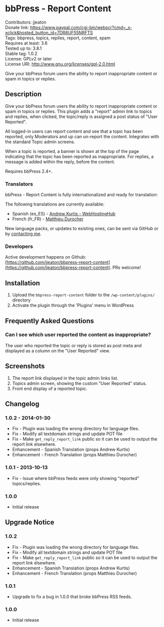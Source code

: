 # bbPress - Report Content #

Contributors: jjeaton  
Donate link: https://www.paypal.com/cgi-bin/webscr?cmd=_s-xclick&hosted_button_id=7DR8UF55NRFTS  
Tags: bbpress, topics, replies, report, content, spam  
Requires at least: 3.6  
Tested up to: 3.8.1  
Stable tag: 1.0.2  
License: GPLv2 or later  
License URI: http://www.gnu.org/licenses/gpl-2.0.html  

Give your bbPress forum users the ability to report inappropriate content or spam in topics or replies.

## Description ##

Give your bbPress forum users the ability to report inappropriate content or spam in topics or replies. This plugin adds a "report" admin link to topics and replies, when clicked, the topic/reply is assigned a post status of "User Reported".

All logged-in users can report content and see that a topic has been reported, only Moderators and up can un-report the content. Integrates with the standard Topic admin screens.

When a topic is reported, a banner is shown at the top of the page indicating that the topic has been reported as inappropriate. For replies, a message is added within the reply, before the content.

Requires bbPress 2.4+.

### Translators ###

bbPress - Report Content is fully internationalized and ready for translation:

The following translations are currently available:

* Spanish (es_ES) - [Andrew Kurtis - WebHostingHub](http://www.webhostinghub.com/)
* French (fr_FR) - [Matthieu Durocher](http://technocyclope.com/)

New language packs, or updates to existing ones, can be sent via GitHub or by [contacting me](http://www.josheaton.org/contact/).

### Developers ###

Active development happens on Github: [https://github.com/jjeaton/bbpress-report-content](https://github.com/jjeaton/bbpress-report-content). PRs welcome!

## Installation ##

1. Upload the `bbpress-report-content` folder to the `/wp-content/plugins/` directory
1. Activate the plugin through the 'Plugins' menu in WordPress

## Frequently Asked Questions ##

### Can I see which user reported the content as inappropriate? ###

The user who reported the topic or reply is stored as post meta and displayed as a column on the "User Reported" view.

## Screenshots ##

1. The report link displayed in the topic admin links list.
2. Topics admin screen, showing the custom "User Reported" status.
3. Front end display of a reported topic.

## Changelog ##

### 1.0.2 - 2014-01-30 ###

* Fix - Plugin was loading the wrong directory for language files.
* Fix - Modify all textdomain strings and update POT file
* Fix - Make `get_reply_report_link` public so it can be used to output the report link elsewhere.
* Enhancement - Spanish Translation (props Andrew Kurtis)
* Enhancement - French Translation (props Matthieu Durocher)

### 1.0.1 - 2013-10-13 ###

* Fix - Issue where bbPress feeds were only showing "reported" topics/replies.

### 1.0.0 ###

* Initial release

## Upgrade Notice ##

### 1.0.2 ###

* Fix - Plugin was loading the wrong directory for language files.
* Fix - Modify all textdomain strings and update POT file
* Fix - Make `get_reply_report_link` public so it can be used to output the report link elsewhere.
* Enhancement - Spanish Translation (props Andrew Kurtis)
* Enhancement - French Translation (props Matthieu Durocher)

### 1.0.1 ###

* Upgrade to fix a bug in 1.0.0 that broke bbPress RSS feeds.

### 1.0.0 ###

* Initial release
